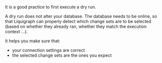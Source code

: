 It is a good practice to first execute a dry run.

A dry run does not alter your database.
The database needs to be online, so that Liquigraph can properly detect
which change sets are to be selected (based on whether they already ran, whether they match the execution context ...).

It helps you make sure that:

- your connection settings are correct
- the selected change sets are the ones you expect
